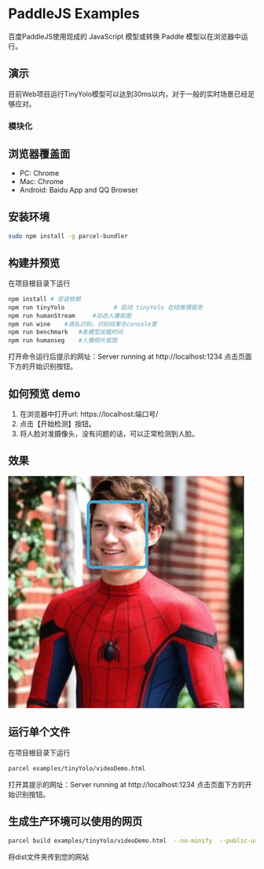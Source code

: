 # PaddleJS Examples

百度PaddleJS使用现成的 JavaScript 模型或转换 Paddle 模型以在浏览器中运行。

## 演示

目前Web项目运行TinyYolo模型可以达到30ms以内，对于一般的实时场景已经足够应对。

### 模块化

## 浏览器覆盖面

* PC: Chrome
* Mac: Chrome
* Android: Baidu App and QQ Browser

## 安装环境
```bash
sudo npm install -g parcel-bundler
```

## 构建并预览
在项目根目录下运行
```bash
npm install # 安装依赖
npm run tinyYolo              # 启动 tinyYolo 在线推理服务
npm run humanStream     #动态人像抠图
npm run wine    #酒名识别。识别结果在console里
npm run benchmark   #各模型加载时间
npm run humanseg    #人像照片抠图
```
打开命令运行后提示的网址：Server running at http://localhost:1234
点击页面下方的开始识别按钮。

## 如何预览 demo

1. 在浏览器中打开url: https://localhost:端口号/
2. 点击【开始检测】按钮。
3. 将人脸对准摄像头，没有问题的话，可以正常检测到人脸。

## 效果

![image](./tinyYolo/demoshow.png)


## 运行单个文件
在项目根目录下运行
```bash
parcel examples/tinyYolo/videoDemo.html
```
打开其提示的网址：Server running at http://localhost:1234
点击页面下方的开始识别按钮。

## 生成生产环境可以使用的网页
```bash
parcel build examples/tinyYolo/videoDemo.html  --no-minify  --public-url ./
```
将dist文件夹传到您的网站